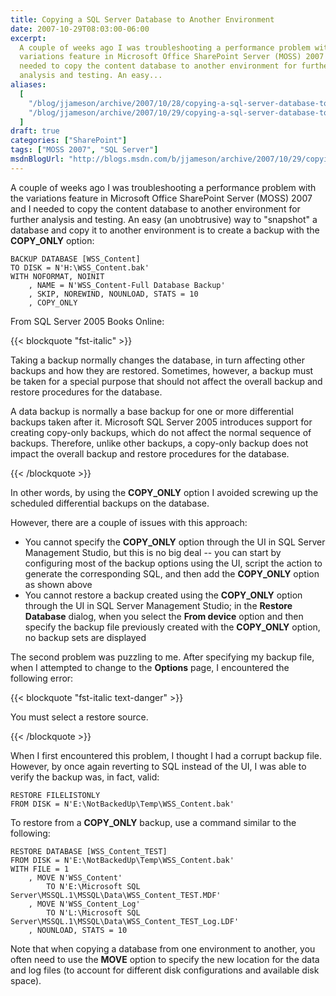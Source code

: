 ```yaml
---
title: Copying a SQL Server Database to Another Environment
date: 2007-10-29T08:03:00-06:00
excerpt:
  A couple of weeks ago I was troubleshooting a performance problem with the
  variations feature in Microsoft Office SharePoint Server (MOSS) 2007 and I
  needed to copy the content database to another environment for further
  analysis and testing. An easy...
aliases:
  [
    "/blog/jjameson/archive/2007/10/28/copying-a-sql-server-database-to-another-environment.aspx",
    "/blog/jjameson/archive/2007/10/29/copying-a-sql-server-database-to-another-environment.aspx",
  ]
draft: true
categories: ["SharePoint"]
tags: ["MOSS 2007", "SQL Server"]
msdnBlogUrl: "http://blogs.msdn.com/b/jjameson/archive/2007/10/29/copying-a-sql-server-database-to-another-environment.aspx"
---
```


A couple of weeks ago I was troubleshooting a performance problem with the
variations feature in Microsoft Office SharePoint Server (MOSS) 2007 and I
needed to copy the content database to another environment for further analysis
and testing. An easy (an unobtrusive) way to "snapshot" a database and copy it
to another environment is to create a backup with the **COPY\_ONLY** option:

```
BACKUP DATABASE [WSS_Content]
TO DISK = N'H:\WSS_Content.bak'
WITH NOFORMAT, NOINIT
    , NAME = N'WSS_Content-Full Database Backup'
    , SKIP, NOREWIND, NOUNLOAD, STATS = 10
    , COPY_ONLY
```

From SQL Server 2005 Books Online:

{{< blockquote "fst-italic" >}}

Taking a backup normally changes the database, in turn affecting other backups
and how they are restored. Sometimes, however, a backup must be taken for a
special purpose that should not affect the overall backup and restore procedures
for the database.

A data backup is normally a base backup for one or more differential backups
taken after it. Microsoft SQL Server 2005 introduces support for creating
copy-only backups, which do not affect the normal sequence of backups.
Therefore, unlike other backups, a copy-only backup does not impact the overall
backup and restore procedures for the database.

{{< /blockquote >}}

In other words, by using the **COPY\_ONLY** option I avoided screwing up the
scheduled differential backups on the database.

However, there are a couple of issues with this approach:

- You cannot specify the **COPY\_ONLY** option through the UI in SQL Server
  Management Studio, but this is no big deal -- you can start by configuring
  most of the backup options using the UI, script the action to generate the
  corresponding SQL, and then add the **COPY\_ONLY** option as shown above
- You cannot restore a backup created using the **COPY\_ONLY** option through
  the UI in SQL Server Management Studio; in the **Restore Database** dialog,
  when you select the **From device** option and then specify the backup file
  previously created with the **COPY\_ONLY** option, no backup sets are
  displayed

The second problem was puzzling to me. After specifying my backup file, when I
attempted to change to the **Options** page, I encountered the following error:

{{< blockquote "fst-italic text-danger" >}}

You must select a restore source.

{{< /blockquote >}}

When I first encountered this problem, I thought I had a corrupt backup file.
However, by once again reverting to SQL instead of the UI, I was able to verify
the backup was, in fact, valid:

```
RESTORE FILELISTONLY
FROM DISK = N'E:\NotBackedUp\Temp\WSS_Content.bak'
```

To restore from a **COPY\_ONLY** backup, use a command similar to the following:

```
RESTORE DATABASE [WSS_Content_TEST]
FROM DISK = N'E:\NotBackedUp\Temp\WSS_Content.bak'
WITH FILE = 1
    , MOVE N'WSS_Content'
        TO N'E:\Microsoft SQL Server\MSSQL.1\MSSQL\Data\WSS_Content_TEST.MDF'
    , MOVE N'WSS_Content_Log'
        TO N'L:\Microsoft SQL Server\MSSQL.1\MSSQL\Data\WSS_Content_TEST_Log.LDF'
    , NOUNLOAD, STATS = 10
```

Note that when copying a database from one environment to another, you often
need to use the **MOVE** option to specify the new location for the data and log
files (to account for different disk configurations and available disk space).
